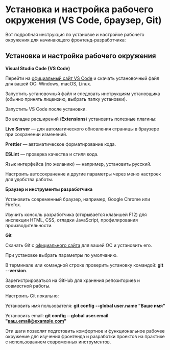 # Установка и настройка рабочего окружения (VS Code, браузер, Git)

Вот подробная инструкция по установке и настройке рабочего окружения для начинающего фронтенд-разработчика:

## Установка и настройка рабочего окружения

**Visual Studio Code (VS Code)**

Перейти на [официальный сайт VS Code](https://code.visualstudio.com/) и скачать установочный файл для вашей ОС: Windows, macOS, Linux.

Запустить установочный файл и следовать инструкциям установщика (обычно принять лицензию, выбрать папку установки).

Запустить VS Code после установки.

Во вкладке расширений (**Extensions**) установить полезные плагины:

**Live Server** — для автоматического обновления страницы в браузере при сохранении изменений.

**Prettier** — автоматическое форматирование кода.

**ESLint** — проверка качества и стиля кода.

Язык интерфейса (по желанию) — например, установить русский.

Настроить автосохранение и другие параметры через меню настроек для удобства работы.

**Браузер и инструменты разработчика**

Установить современный браузер, например, Google Chrome или Firefox.

Изучить консоль разработчика (открывается клавишей F12) для инспекции HTML, CSS, отладки JavaScript, профилирования производительности.

**Git**

Скачать Git с [официального сайта](https://git-scm.com/) для вашей ОС и установить его.

При установке выбрать параметры по умолчанию.

В терминале или командной строке проверить установку командой: **git --version**.

Зарегистрироваться на GitHub для хранения репозиториев и совместной работы.

Настроить Git локально:

Установить имя пользователя: **git config --global user.name "Ваше имя"**

Установить email: **git config --global user.email "ваш.email@example.com"**

Эти шаги позволят подготовить комфортное и функциональное рабочее окружение для изучения фронтенда и разработки проектов на практике с использованием современных инструментов.
